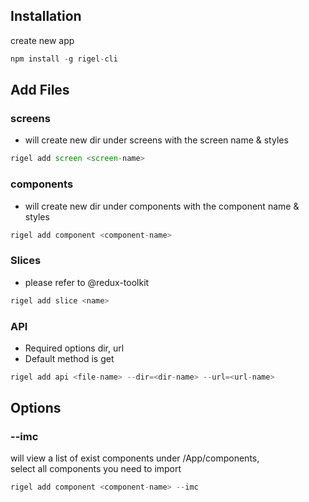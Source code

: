 <!-- ---
id: doc
title: Get Started
sidebar_label: Get Started
--- -->

## Installation

create new app

```js
npm install -g rigel-cli
```

## Add Files

### screens

- will create new dir under screens with the screen name & styles

```js
rigel add screen <screen-name>
```

### components

- will create new dir under components with the component name & styles

```js
rigel add component <component-name>
```

### Slices

- please refer to @redux-toolkit

```js
rigel add slice <name>
```

### API

- Required options dir, url
- Default method is get

```js
rigel add api <file-name> --dir=<dir-name> --url=<url-name>
```

## Options

### --imc

will view a list of exist components under /App/components, \
select all components you need to import

```js
rigel add component <component-name> --imc
```
